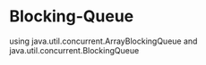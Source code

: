 Blocking-Queue
==============

using java.util.concurrent.ArrayBlockingQueue and java.util.concurrent.BlockingQueue
